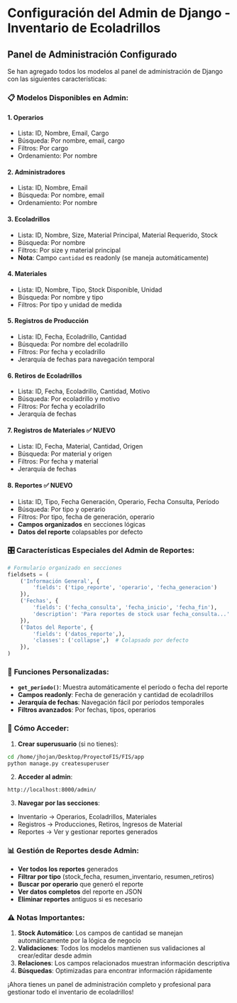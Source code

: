 # Configuración del Admin de Django - Inventario de Ecoladrillos

## Panel de Administración Configurado

Se han agregado todos los modelos al panel de administración de Django con las siguientes características:

### 📋 **Modelos Disponibles en Admin:**

#### 1. **Operarios**
- Lista: ID, Nombre, Email, Cargo
- Búsqueda: Por nombre, email, cargo
- Filtros: Por cargo
- Ordenamiento: Por nombre

#### 2. **Administradores**
- Lista: ID, Nombre, Email
- Búsqueda: Por nombre, email
- Ordenamiento: Por nombre

#### 3. **Ecoladrillos**
- Lista: ID, Nombre, Size, Material Principal, Material Requerido, Stock
- Búsqueda: Por nombre
- Filtros: Por size y material principal
- **Nota**: Campo `cantidad` es readonly (se maneja automáticamente)

#### 4. **Materiales**
- Lista: ID, Nombre, Tipo, Stock Disponible, Unidad
- Búsqueda: Por nombre y tipo
- Filtros: Por tipo y unidad de medida

#### 5. **Registros de Producción**
- Lista: ID, Fecha, Ecoladrillo, Cantidad
- Búsqueda: Por nombre del ecoladrillo
- Filtros: Por fecha y ecoladrillo
- Jerarquía de fechas para navegación temporal

#### 6. **Retiros de Ecoladrillos**
- Lista: ID, Fecha, Ecoladrillo, Cantidad, Motivo
- Búsqueda: Por ecoladrillo y motivo
- Filtros: Por fecha y ecoladrillo
- Jerarquía de fechas

#### 7. **Registros de Materiales** ✅ **NUEVO**
- Lista: ID, Fecha, Material, Cantidad, Origen
- Búsqueda: Por material y origen
- Filtros: Por fecha y material
- Jerarquía de fechas

#### 8. **Reportes** ✅ **NUEVO**
- Lista: ID, Tipo, Fecha Generación, Operario, Fecha Consulta, Período
- Búsqueda: Por tipo y operario
- Filtros: Por tipo, fecha de generación, operario
- **Campos organizados** en secciones lógicas
- **Datos del reporte** colapsables por defecto

### 🎛️ **Características Especiales del Admin de Reportes:**

```python
# Formulario organizado en secciones
fieldsets = (
    ('Información General', {
        'fields': ('tipo_reporte', 'operario', 'fecha_generacion')
    }),
    ('Fechas', {
        'fields': ('fecha_consulta', 'fecha_inicio', 'fecha_fin'),
        'description': 'Para reportes de stock usar fecha_consulta...'
    }),
    ('Datos del Reporte', {
        'fields': ('datos_reporte',),
        'classes': ('collapse',)  # Colapsado por defecto
    }),
)
```

### 🔧 **Funciones Personalizadas:**

- **`get_periodo()`**: Muestra automáticamente el período o fecha del reporte
- **Campos readonly**: Fecha de generación y cantidad de ecoladrillos
- **Jerarquía de fechas**: Navegación fácil por períodos temporales
- **Filtros avanzados**: Por fechas, tipos, operarios

### 🚀 **Cómo Acceder:**

1. **Crear superusuario** (si no tienes):
```bash
cd /home/jhojan/Desktop/ProyectoFIS/FIS/app
python manage.py createsuperuser
```

2. **Acceder al admin**:
```
http://localhost:8000/admin/
```

3. **Navegar por las secciones**:
- Inventario → Operarios, Ecoladrillos, Materiales
- Registros → Producciones, Retiros, Ingresos de Material
- Reportes → Ver y gestionar reportes generados

### 📊 **Gestión de Reportes desde Admin:**

- **Ver todos los reportes** generados
- **Filtrar por tipo** (stock_fecha, resumen_inventario, resumen_retiros)
- **Buscar por operario** que generó el reporte
- **Ver datos completos** del reporte en JSON
- **Eliminar reportes** antiguos si es necesario

### ⚠️ **Notas Importantes:**

1. **Stock Automático**: Los campos de cantidad se manejan automáticamente por la lógica de negocio
2. **Validaciones**: Todos los modelos mantienen sus validaciones al crear/editar desde admin
3. **Relaciones**: Los campos relacionados muestran información descriptiva
4. **Búsquedas**: Optimizadas para encontrar información rápidamente

¡Ahora tienes un panel de administración completo y profesional para gestionar todo el inventario de ecoladrillos!
